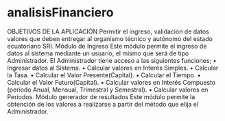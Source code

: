 # analisisFinanciero
OBJETIVOS DE LA APLICACIÓN
Permitir el ingreso, validación de datos valores que deben entregar al organismo técnico y autónomo del estado ecuatoriano SRI.
Módulo de Ingreso
Este módulo permite el ingreso de datos al sistema mediante un usuario, el mismo que será de tipo Administrador. 
El Administrador tiene acceso a las siguientes funciones;
•	Ingresar datos al Sistema. 
•	Calcular valores en Interés Simples.
•	Calcular la Tasa.
•	Calcular el Valor Presente(Capital).
•	Calcular el Tiempo.
•	Calcular el Valor Futuro(Capital).
•	Calcular valores en Interés Compuesto (periodo Anual, Mensual, Trimestral y Semestral).
•	Calcular valores en Periodos.
Módulo generador de resultados
Este módulo permite la obtención de los valores a realizarse a partir del método que elija el Administrador. 
